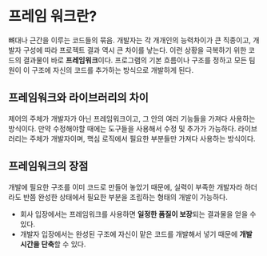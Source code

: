 # 프레임 워크란?
뼈대나 근간을 이루는 코드들의 묶음.
개발자는 각 개개인의 능력차이가 큰 직종이고, 개발자 구성에 따라 프로젝트 결과 역시 큰 차이를 낳는다.
이런 상황을 극복하기 위한 코드의 결과물이 바로 **프레임워크**이다.
프로그램의 기본 흐름이나 구조를 정하고 모든 팀원이 이 구조에 자신의 코드를 추가하는 방식으로 개발하게 된다.

## 프레임워크와 라이브러리의 차이
제어의 주체가 개발자가 아닌 프레임워크이고, 그 안의 여러 기능들을 가져다 사용하는 방식이다.
만약 수정해야할 때에는 도구들을 사용해서 수정 및 추가가 가능하다.
라이브러리는 주체가 개발자이며, 핵심 로직에서 필요한 부분들만 가져다 사용하는 방식이다.

## 프레임워크의 장점
개발에 필요한 구조를 이미 코드로 만들어 놓았기 때문에, 실력이 부족한 개발자라 하더라도 반쯤 완성한 상태에서 필요한 부분을 조립하는 형태의 개발이 가능하다.
- 회사 입장에서는 프레임워크를 사용하면 **일정한 품질이 보장**되는 결과물을 얻을 수 있다.
- 개발자 입장에서는 완성된 구조에 자신이 맡은 코드를 개발해서 넣기 때문에 **개발 시간을 단축**할 수 있다.